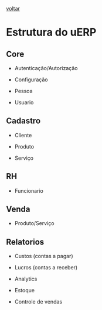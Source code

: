 [voltar](../README.md)

# Estrutura do uERP

## Core

- Autenticação/Autorização

- Configuração

- Pessoa

- Usuario

## Cadastro

- Cliente

- Produto

- Serviço

## RH

- Funcionario

## Venda

- Produto/Serviço

## Relatorios

- Custos (contas a pagar)

- Lucros (contas a receber)

- Analytics

- Estoque

- Controle de vendas
